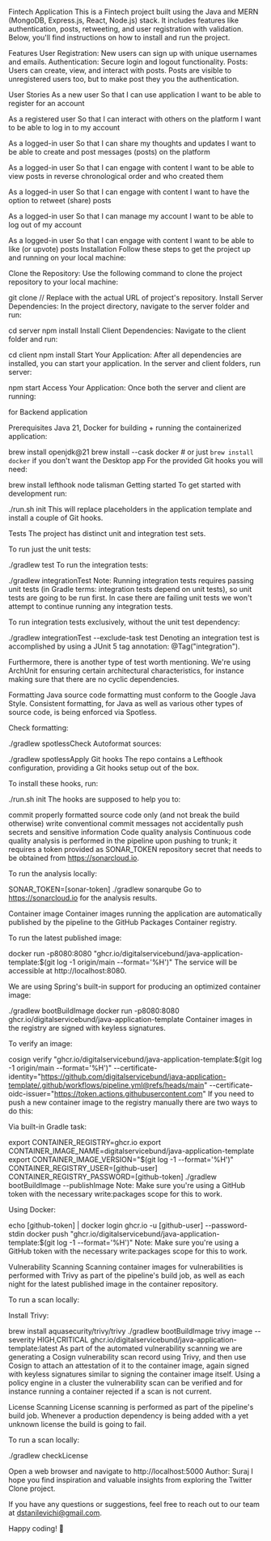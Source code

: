 Fintech Application
This is a Fintech project built using the Java and  MERN (MongoDB, Express.js, React, Node.js) stack. It includes features like authentication, posts, retweeting, and user registration with validation. Below, you'll find instructions on how to install and run the project.

Features
User Registration: New users can sign up with unique usernames and emails.
Authentication: Secure login and logout functionality.
Posts: Users can create, view, and interact with posts. Posts are visible to unregistered users too, but to make post they you the authentication.


User Stories
As a new user
So that I can use application
I want to be able to register for an account

As a registered user
So that I can interact with others on the platform
I want to be able to log in to my account

As a logged-in user
So that I can share my thoughts and updates
I want to be able to create and post messages (posts) on the platform

As a logged-in user
So that I can engage with content
I want to be able to view posts in reverse chronological order and who created them

As a logged-in user
So that I can engage with content
I want to have the option to retweet (share) posts

As a logged-in user
So that I can manage my account
I want to be able to log out of my account

As a logged-in user
So that I can engage with content
I want to be able to like (or upvote) posts
Installation
Follow these steps to get the project up and running on your local machine:

Clone the Repository: Use the following command to clone the project repository to your local machine:

git clone <repository-url> // Replace <repository-url> with the actual URL of project's repository.
Install Server Dependencies: In the project directory, navigate to the server folder and run:

cd server
npm install
Install Client Dependencies: Navigate to the client folder and run:

cd client
npm install
Start Your Application: After all dependencies are installed, you can start your application. In the server and client folders, run server:

npm start
Access Your Application: Once both the server and client are running:

for Backend application

Prerequisites
Java 21, Docker for building + running the containerized application:

brew install openjdk@21
brew install --cask docker # or just `brew install docker` if you don't want the Desktop app
For the provided Git hooks you will need:

brew install lefthook node talisman
Getting started
To get started with development run:

./run.sh init
This will replace placeholders in the application template and install a couple of Git hooks.

Tests
The project has distinct unit and integration test sets.

To run just the unit tests:

./gradlew test
To run the integration tests:

./gradlew integrationTest
Note: Running integration tests requires passing unit tests (in Gradle terms: integration tests depend on unit tests), so unit tests are going to be run first. In case there are failing unit tests we won't attempt to continue running any integration tests.

To run integration tests exclusively, without the unit test dependency:

./gradlew integrationTest --exclude-task test
Denoting an integration test is accomplished by using a JUnit 5 tag annotation: @Tag("integration").

Furthermore, there is another type of test worth mentioning. We're using ArchUnit for ensuring certain architectural characteristics, for instance making sure that there are no cyclic dependencies.

Formatting
Java source code formatting must conform to the Google Java Style. Consistent formatting, for Java as well as various other types of source code, is being enforced via Spotless.

Check formatting:

./gradlew spotlessCheck
Autoformat sources:

./gradlew spotlessApply
Git hooks
The repo contains a Lefthook configuration, providing a Git hooks setup out of the box.

To install these hooks, run:

./run.sh init
The hooks are supposed to help you to:

commit properly formatted source code only (and not break the build otherwise)
write conventional commit messages
not accidentally push secrets and sensitive information
Code quality analysis
Continuous code quality analysis is performed in the pipeline upon pushing to trunk; it requires a token provided as SONAR_TOKEN repository secret that needs to be obtained from https://sonarcloud.io.

To run the analysis locally:

SONAR_TOKEN=[sonar-token] ./gradlew sonarqube
Go to https://sonarcloud.io for the analysis results.

Container image
Container images running the application are automatically published by the pipeline to the GitHub Packages Container registry.

To run the latest published image:

docker run -p8080:8080 "ghcr.io/digitalservicebund/java-application-template:$(git log -1 origin/main --format='%H')"
The service will be accessible at http://localhost:8080.

We are using Spring's built-in support for producing an optimized container image:

./gradlew bootBuildImage
docker run -p8080:8080 ghcr.io/digitalservicebund/java-application-template
Container images in the registry are signed with keyless signatures.

To verify an image:

cosign verify "ghcr.io/digitalservicebund/java-application-template:$(git log -1 origin/main --format='%H')" --certificate-identity="https://github.com/digitalservicebund/java-application-template/.github/workflows/pipeline.yml@refs/heads/main" --certificate-oidc-issuer="https://token.actions.githubusercontent.com"
If you need to push a new container image to the registry manually there are two ways to do this:

Via built-in Gradle task:

export CONTAINER_REGISTRY=ghcr.io
export CONTAINER_IMAGE_NAME=digitalservicebund/java-application-template
export CONTAINER_IMAGE_VERSION="$(git log -1 --format='%H')"
CONTAINER_REGISTRY_USER=[github-user] CONTAINER_REGISTRY_PASSWORD=[github-token] ./gradlew bootBuildImage --publishImage
Note: Make sure you're using a GitHub token with the necessary write:packages scope for this to work.

Using Docker:

echo [github-token] | docker login ghcr.io -u [github-user] --password-stdin
docker push "ghcr.io/digitalservicebund/java-application-template:$(git log -1 --format='%H')"
Note: Make sure you're using a GitHub token with the necessary write:packages scope for this to work.

Vulnerability Scanning
Scanning container images for vulnerabilities is performed with Trivy as part of the pipeline's build job, as well as each night for the latest published image in the container repository.

To run a scan locally:

Install Trivy:

brew install aquasecurity/trivy/trivy
./gradlew bootBuildImage
trivy image --severity HIGH,CRITICAL ghcr.io/digitalservicebund/java-application-template:latest
As part of the automated vulnerability scanning we are generating a Cosign vulnerability scan record using Trivy, and then use Cosign to attach an attestation of it to the container image, again signed with keyless signatures similar to signing the container image itself. Using a policy engine in a cluster the vulnerability scan can be verified and for instance running a container rejected if a scan is not current.

License Scanning
License scanning is performed as part of the pipeline's build job. Whenever a production dependency is being added with a yet unknown license the build is going to fail.

To run a scan locally:

./gradlew checkLicense

Open a web browser and navigate to http://localhost:5000
Author:
Suraj I hope you find inspiration and valuable insights from exploring the Twitter Clone project.

If you have any questions or suggestions, feel free to reach out to our team at dstanilevichi@gmail.com.

Happy coding! 🚀
